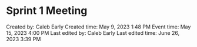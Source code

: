 # Sprint 1 Meeting

Created by: Caleb Early
Created time: May 9, 2023 1:48 PM
Event time: May 15, 2023 4:00 PM
Last edited by: Caleb Early
Last edited time: June 26, 2023 3:39 PM